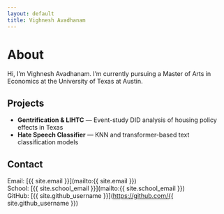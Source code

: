 ```yaml
---
layout: default
title: Vighnesh Avadhanam
---
```


# About

Hi, I’m Vighnesh Avadhanam. I’m currently pursuing a Master of Arts in Economics at the University of Texas at Austin. 

## Projects

- **Gentrification & LIHTC** — Event-study DID analysis of housing policy effects in Texas
- **Hate Speech Classifier** — KNN and transformer-based text classification models

## Contact

Email: [{{ site.email }}](mailto:{{ site.email }})  
School: [{{ site.school_email }}](mailto:{{ site.school_email }})  
GitHub: [{{ site.github_username }}](https://github.com/{{ site.github_username }})
